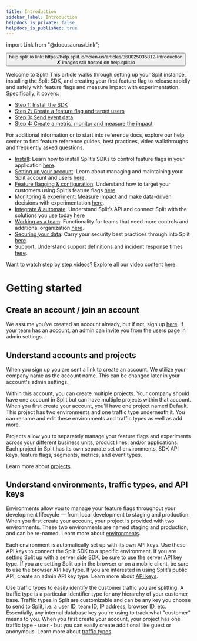 ```yaml
---
title: Introduction
sidebar_label: Introduction
helpdocs_is_private: false
helpdocs_is_published: true
---
```


import Link from "@docusaurus/Link";

<p>
  <button style={{borderRadius:'8px', border:'1px', fontFamily:'Courier New', fontWeight:'800', textAlign:'left'}}> help.split.io link: https://help.split.io/hc/en-us/articles/360025035812-Introduction <br /> ✘ images still hosted on help.split.io </button>
</p>

Welcome to Split! This article walks through setting up your Split instance, installing the Split SDK, and creating your first feature flag to release rapidly and safely with feature flags and measure impact with experimentation. Specifically, it covers:

* [Step 1: Install the SDK](https://help.split.io/hc/en-us/articles/360025334751-Step-1-Install-the-SDK)
* [Step 2: Create a feature flag and target users](https://help.split.io/hc/en-us/articles/360025334851-Step-2-Create-a-split-and-target-users)
* [Step 3: Send event data](https://help.split.io/hc/en-us/articles/360025335031-Step-3-Send-event-data)
* [Step 4: Create a metric, monitor and measure the impact](https://help.split.io/hc/en-us/articles/360025335091-Step-4-Create-a-metric-and-measure-impact)

For additional information or to start into reference docs, explore our help center to find feature reference guides, best practices, video walkthroughs and frequently asked questions.

* [Install](https://help.split.io/hc/en-us/categories/360001534111-Install): Learn how to install Split’s SDKs to control feature flags in your application [here](https://help.split.io/hc/en-us/categories/360001534111-Install).
* [Setting up your account](https://help.split.io/hc/en-us/categories/360001534151-Administer): Learn about managing and maintaining your Split account and users [here](https://help.split.io/hc/en-us/categories/360001534151-Administer).
* [Feature flagging & configuration](https://help.split.io/hc/en-us/categories/360001538072-Target-Configure): Understand how to target your customers using Split’s feature flags [here](https://help.split.io/hc/en-us/categories/360001538072-Target).
* [Monitoring & experiment](https://help.split.io/hc/en-us/categories/360001538172): Measure impact and make data-driven decisions with experimentation [here](https://help.split.io/hc/en-us/categories/360001538172).
* [Integrate & automate](https://help.split.io/hc/en-us/categories/360001538192-Integrate): Understand Split’s API and connect Split with the solutions you use today [here](https://help.split.io/hc/en-us/categories/360001538192-Integrate)
* [Working as a team](https://help.split.io/hc/en-us/categories/360001538152-Collaborate): Functionality for teams that need more controls and additional organization [here](https://help.split.io/hc/en-us/categories/360001538152-Collaborate).
* [Securing your data](https://help.split.io/hc/en-us/categories/360001551491-Secure): Carry your security best practices through into Split [here](https://help.split.io/hc/en-us/categories/360001551491-Secure).
* [Support](https://help.split.io/hc/en-us/categories/360000489832-Support-and-Training): Understand support definitions and incident response times [here](https://help.split.io/hc/en-us/categories/360000489832-Support-and-Training).

Want to watch step by step videos?  Explore all our video content [here](https://help.split.io/hc/en-us/articles/360025949151-Split-Videos).

# Getting started

## Create an account / join an account 

We assume you’ve created an account already, but if not, sign up [here](https://www.split.io/signup/).  If your team has an account, an admin can invite you from the users page in admin settings.  

## Understand accounts and projects

When you sign up you are sent a link to create an account. We utilize your company name as the account name. This can be changed later in your account's admin settings.  

Within this account, you can create multiple projects. Your company should have one account in Split but can have multiple projects within that account.  When you first create your account, you'll have one project named Default. This project has two environments and one traffic type underneath it. You can rename and edit these environments and traffic types as well as add more.

Projects allow you to separately manage your feature flags and experiments across your different business units, product lines, and/or applications. Each project in Split has its own separate set of environments, SDK API keys, feature flags, segments, metrics, and event types. 

Learn more about [projects](https://help.split.io/hc/en-us/articles/360023534451).

## Understand environments, traffic types, and API keys

Environments allow you to manage your feature flags throughout your development lifecycle — from local development to staging and production. When you first create your account, your project is provided with two environments. These two environments are named staging and production, and can be re-named. Learn more about [environments](https://help.split.io/hc/en-us/articles/360019915771).

Each environment is automatically set up with its own API keys. Use these API keys to connect the Split SDK to a specific environment. If you are setting Split up with a server side SDK, be sure to use the server API key type. If you are setting Split up in the browser or on a mobile client, be sure to use the browser API key type. If you are interested in using Split’s public API, create an admin API key type. Learn more about [API keys](https://help.split.io/hc/en-us/articles/360019916211).

Use traffic types to easily identify the customer traffic you are splitting. A traffic type is a particular identifier type for any hierarchy of your customer base. Traffic types in Split are customizable and can be any key you choose to send to Split, i.e. a user ID, team ID, IP address, browser ID, etc. Essentially, any internal database key you're using to track what "customer" means to you. When you first create your account, your project has one traffic type - user - but you can easily create additional like guest or anonymous. Learn more about [traffic types](https://help.split.io/hc/en-us/articles/360019916311).